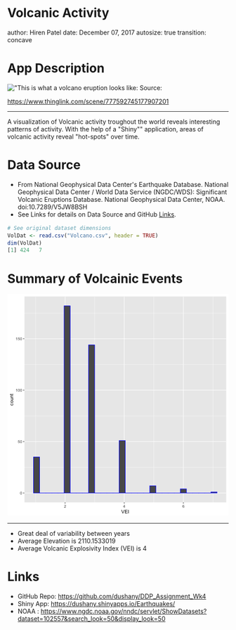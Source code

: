 Volcanic Activity
========================================================
author: Hiren Patel
date: December 07, 2017
autosize: true
transition: concave

App Description
========================================================
!["This is what a volcano eruption looks like: Source:](http://s4.thingpic.com/images/Dv/qAKfoU9ckhNH6Bmgf1VJWhkT.jpeg)

<https://www.thinglink.com/scene/777592745177907201>

***
A visualization of Volcanic activity troughout the world
reveals interesting patterns of activity. With the help 
of a "Shiny"" application, areas of volcanic activity reveal
"hot-spots" over time.

Data Source
========================================================

- From National Geophysical Data Center's Earthquake Database.
    National Geophysical Data Center / World Data Service (NGDC/WDS): 
    Significant Volcanic Eruptions Database. 
    National Geophysical Data Center, NOAA. doi:10.7289/V5JW8BSH
- See Links for details on Data Source and GitHub [Links](#/Links).

```r
# See original dataset dimensions
VolDat <- read.csv("Volcano.csv", header = TRUE)
dim(VolDat)
[1] 424   7
```

Summary of Volcainic Events
========================================================
![plot of chunk unnamed-chunk-2](VolcanicActivity-figure/unnamed-chunk-2-1.png)
***
- Great deal of variability between years
- Average Elevation is 2110.1533019
- Average Volcanic Explosivity Index (VEI) is 4

Links
========================================================

- GitHub Repo: <https://github.com/dushany/DDP_Assignment_Wk4> 
- Shiny App: <https://dushany.shinyapps.io/Earthquakes/>
- NOAA : <https://www.ngdc.noaa.gov/nndc/servlet/ShowDatasets?dataset=102557&search_look=50&display_look=50>

